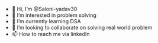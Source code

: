 - 👋 Hi, I’m @Saloni-yadav30
- 👀 I’m interested in problem solving
- 🌱 I’m currently learning DSA
- 💞️ I’m looking to collaborate on solving real world problem
- 📫 How to reach me via linkedIn

<!---
Saloni-yadav30/Saloni-yadav30 is a ✨ special ✨ repository because its `README.md` (this file) appears on your GitHub profile.
You can click the Preview link to take a look at your changes.
--->
